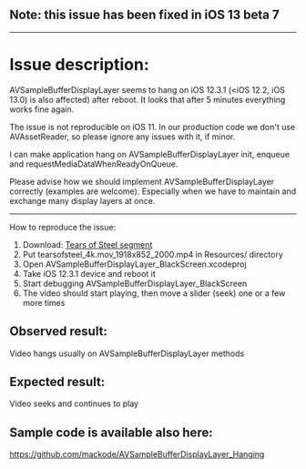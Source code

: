 ## Note: this issue has been fixed in iOS 13 beta 7

-----------------------------------------------------

# Issue description:

AVSampleBufferDisplayLayer seems to hang on iOS 12.3.1 (<iOS 12.2, iOS 13.0) is also affected) after 
reboot. It looks that after 5 minutes everything works fine again.

The issue is not reproducible on iOS 11.
In our production code we don't use AVAssetReader, so please ignore any issues
with it, if minor.

I can make application hang on AVSampleBufferDisplayLayer init, enqueue and
requestMediaDataWhenReadyOnQueue.

Please advise how we should implement AVSampleBufferDisplayLayer correctly
(examples are welcome). Especially when we have to maintain and exchange
many display layers at once.

--------------------------------
How to reproduce the issue:

1) Download:
[Tears of Steel segment](http://demo.cf.castlabs.com/media/TOS/abr/tearsofsteel_4k.mov_1918x852_2000.mp4)
2) Put tearsofsteel_4k.mov_1918x852_2000.mp4 in Resources/ directory
3) Open AVSampleBufferDisplayLayer_BlackScreen.xcodeproj
4) Take iOS 12.3.1 device and reboot it
5) Start debugging AVSampleBufferDisplayLayer_BlackScreen
6) The video should start playing, then move a slider (seek) one or a few more times

## Observed result:
Video hangs usually on AVSampleBufferDisplayLayer methods

## Expected result:
Video seeks and continues to play

## Sample code is available also here:

https://github.com/mackode/AVSampleBufferDisplayLayer_Hanging
